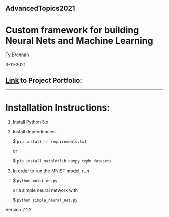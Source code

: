 ## AdvancedTopics2021
# Custom framework for building Neural Nets and Machine Learning

Ty Brennan

3-11-2021

## [Link](https://docs.google.com/document/d/1K67vvfC8h6nGXEnZhsk5SrjyHCBEgaVq9hfA94rSfTc/edit?usp=sharing) to Project Portfolio:
---

# Installation Instructions:

1. Install Python 3.x
2. Install dependencies
   
    $ `pip install -r requirements.txt`

    or

    $ `pip install matplotlib numpy tqdm datasets`

3. In order to run the MNIST model, run
   
    $ `python mnist_nn.py`

    or a simple neural network with 

    $ `python simple_neural_net.py`



Version 2.1.2